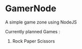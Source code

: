 GamerNode
=========

A simple game zone using NodeJS

Currently planned Games : 

1. Rock Paper Scissors

